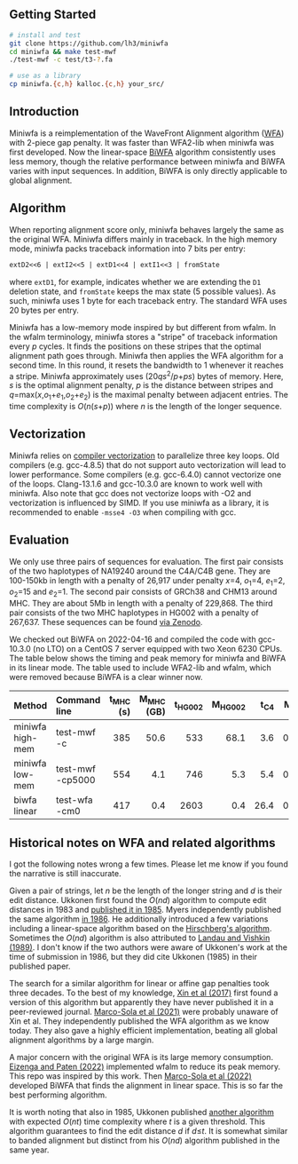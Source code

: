 ## Getting Started
```sh
# install and test
git clone https://github.com/lh3/miniwfa
cd miniwfa && make test-mwf
./test-mwf -c test/t3-?.fa

# use as a library
cp miniwfa.{c,h} kalloc.{c,h} your_src/
```

## Introduction

Miniwfa is a reimplementation of the WaveFront Alignment algorithm
([WFA][wfa-pub]) with 2-piece gap penalty. It was faster than WFA2-lib when
miniwfa was first developed. Now the linear-space [BiWFA][biwfa] algorithm
consistently uses less memory, though the relative performance between miniwfa
and BiWFA varies with input sequences. In addition, BiWFA is only directly
applicable to global alignment.

## Algorithm

When reporting alignment score only, miniwfa behaves largely the same as the
original WFA. Miniwfa differs mainly in traceback. In the high memory mode,
miniwfa packs traceback information into 7 bits per entry:
```txt
extD2<<6 | extI2<<5 | extD1<<4 | extI1<<3 | fromState
```
where `extD1`, for example, indicates whether we are extending the `D1`
deletion state, and `fromState` keeps the max state (5 possible values).
As such, miniwfa uses 1 byte for each traceback entry. The standard WFA uses 20
bytes per entry.

Miniwfa has a low-memory mode inspired by but different from wfalm. In the
wfalm terminology, miniwfa stores a "stripe" of traceback information every *p*
cycles. It finds the positions on these stripes that the optimal alignment path
goes through. Miniwfa then applies the WFA algorithm for a second time. In this
round, it resets the bandwidth to 1 whenever it reaches a stripe. Miniwfa
approximately uses (20*qs*<sup>2</sup>/*p*+*ps*) bytes of memory. Here, *s* is
the optimal alignment penalty, *p* is the distance between stripes and
*q*=max(*x*,*o*<sub>1</sub>+*e*<sub>1</sub>,*o*<sub>2</sub>+*e*<sub>2</sub>)
is the maximal penalty between adjacent entries. The time complexity is
*O*(*n*(*s*+*p*)) where *n* is the length of the longer sequence.

## Vectorization

Miniwfa relies on [compiler vectorization][auto-vec] to parallelize three key
loops. Old compilers (e.g.  gcc-4.8.5) that do not support auto vectorization
will lead to lower performance. Some compilers (e.g. gcc-6.4.0) cannot
vectorize one of the loops.  Clang-13.1.6 and gcc-10.3.0 are known to work well
with miniwfa. Also note that gcc does not vectorize loops with -O2 and
vectorization is influenced by SIMD.  If you use miniwfa as a library, it is
recommended to enable `-msse4 -O3` when compiling with gcc.

## Evaluation

We only use three pairs of sequences for evaluation. The first pair consists of
the two haplotypes of NA19240 around the C4A/C4B gene. They are 100-150kb in
length with a penalty of 26,917 under penalty *x*=4,
*o*<sub>1</sub>=4, *e*<sub>1</sub>=2, *o*<sub>2</sub>=15 and
*e*<sub>2</sub>=1.  The second pair consists of GRCh38 and CHM13 around MHC.
They are about 5Mb in length with a penalty of 229,868. The third pair consists
of the two MHC haplotypes in HG002 with a penalty of 267,637. These sequences
can be found [via Zenodo][seq-zenodo].

We checked out BiWFA on 2022-04-16 and compiled the code with
gcc-10.3.0 (no LTO) on a CentOS 7 server equipped with two Xeon 6230 CPUs.
The table below shows the timing and peak memory for miniwfa and BiWFA in its
linear mode. The table used to include WFA2-lib and wfalm, which were removed
because BiWFA is a clear winner now.

|Method             |Command line    |t<sub>MHC</sub> (s)|M<sub>MHC</sub> (GB)|t<sub>HG002</sub>|M<sub>HG002</sub>|t<sub>C4</sub>|M<sub>C4</sub>|
|:------------------|:---------------|------------------:|-------------------:|----------------:|----------------:|-------------:|-------------:|
|miniwfa high-mem   |test-mwf -c     |385   |50.6   |533   |68.1  |3.6   |0.73 |
|miniwfa low-mem    |test-mwf -cp5000|554   |4.1    |746   |5.3   |5.4   |0.22 |
|biwfa linear       |test-wfa -cm0   |417   |0.4    |2603  |0.4   |26.4  |0.05 |

## Historical notes on WFA and related algorithms

I got the following notes wrong a few times. Please let me know if you found
the narrative is still inaccurate.

Given a pair of strings, let *n* be the length of the longer string and *d* is
their edit distance. Ukkonen first found the *O*(*nd*) algorithm to compute
edit distances in 1983 and [published it in 1985][U85a]. Myers independently
published the same algorithm [in 1986][myers86]. He additionally introduced a
few variations including a linear-space algorithm based on the [Hirschberg's
algorithm][lin-space]. Sometimes the *O*(*nd*) algorithm is also attributed to
[Landau and Vishkin (1989)][lv89]. I don't know if the two authors were aware
of Ukkonen's work at the time of submission in 1986, but they did cite
Ukkonen (1985) in their published paper.

The search for a similar algorithm for linear or affine gap penalties took
three decades. To the best of my knowledge, [Xin et al (2017)][leap] first
found a version of this algorithm but apparently they have never published it
in a peer-reviewed journal. [Marco-Sola et al (2021)][wfa-pub] were probably
unaware of Xin et al. They independently published the WFA algorithm as we know
today. They also gave a highly efficient implementation, beating all global
alignment algorithms by a large margin.

A major concern with the original WFA is its large memory consumption. [Eizenga
and Paten (2022)][EP22] implemented wfalm to reduce its peak memory. This repo
was inspired by this work. Then [Marco-Sola et al (2022)][biwfa] developed
BiWFA that finds the alignment in linear space. This is so far the best
performing algorithm.

It is worth noting that also in 1985, Ukkonen published [another
algorithm][U85b] with expected *O*(*nt*) time complexity where *t* is a given
threshold. This algorithm guarantees to find the edit distance *d* if
*d*&le;*t*. It is somewhat similar to banded alignment but distinct from his
*O*(*nd*) algorithm published in the same year.

[biwfa-pub]: https://www.biorxiv.org/content/10.1101/2022.04.14.488380v1
[wfa-pub]: https://pubmed.ncbi.nlm.nih.gov/32915952/
[biwfa]: https://github.com/smarco/BiWFA-paper
[wfa2]: https://github.com/smarco/WFA2-lib
[wfalm]: https://github.com/jeizenga/wfalm
[seq-zenodo]: https://zenodo.org/record/6056061
[auto-vec]: https://en.wikipedia.org/wiki/Automatic_vectorization

[myers86]: https://link.springer.com/article/10.1007/BF01840446
[U85a]: https://www.sciencedirect.com/science/article/pii/S0019995885800462
[U85b]: https://www.sciencedirect.com/science/article/abs/pii/0196677485900239
[edlib]: https://github.com/Martinsos/edlib
[lin-space]: https://en.wikipedia.org/wiki/Hirschberg%27s_algorithm
[leap]: https://www.biorxiv.org/content/10.1101/133157v3
[myers-bit]: https://dl.acm.org/doi/10.1145/316542.316550
[EP22]: https://www.biorxiv.org/content/10.1101/2022.01.12.476087v1
[lv89]: https://doi.org/10.1016/0196-6774(89)90010-2
